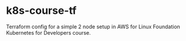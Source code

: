 # k8s-course-tf
Terraform config for a simple 2 node setup in AWS for Linux Foundation Kubernetes for Developers course.
